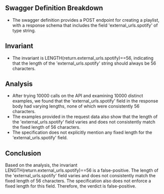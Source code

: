 ## Swagger Definition Breakdown
- The swagger definition provides a POST endpoint for creating a playlist, with a response schema that includes the field 'external_urls.spotify' of type string.

## Invariant
- The invariant is LENGTH(return.external_urls.spotify)==56, indicating that the length of the 'external_urls.spotify' string should always be 56 characters.

## Analysis
- After trying 10000 calls on the API and examining 10000 distinct examples, we found that the 'external_urls.spotify' field in the response body had varying lengths, none of which were consistently 56 characters.
- The examples provided in the request data also show that the length of the 'external_urls.spotify' field varies and does not consistently match the fixed length of 56 characters.
- The specification does not explicitly mention any fixed length for the 'external_urls.spotify' field.

## Conclusion
Based on the analysis, the invariant LENGTH(return.external_urls.spotify)==56 is a false-positive. The length of the 'external_urls.spotify' field varies and does not consistently match the fixed length of 56 characters. The specification also does not enforce a fixed length for this field. Therefore, the verdict is false-positive.
